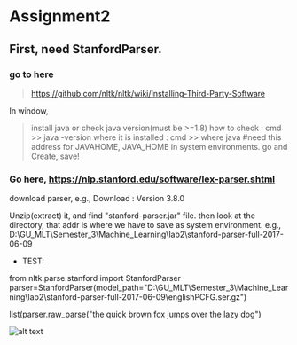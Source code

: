 # Assignment2

## First, need  StanfordParser.
### go to here
> https://github.com/nltk/nltk/wiki/Installing-Third-Party-Software

In window,

> install java or check java version(must be >=1.8)
> how to check : cmd >> java -version
> where it is installed : cmd >> where java
> #need this address for JAVAHOME, JAVA_HOME in system environments. go and Create, save!

### Go here, https://nlp.stanford.edu/software/lex-parser.shtml 
download parser, e.g., Download : Version 3.8.0 

Unzip(extract) it, and find "stanford-parser.jar" file. then look at the directory, that addr is where we have to save as system environment.
e.g., D:\GU_MLT\Semester_3\Machine_Learning\lab2\stanford-parser-full-2017-06-09


- TEST:
>
from nltk.parse.stanford import StanfordParser
parser=StanfordParser(model_path="D:\GU_MLT\Semester_3\Machine_Learning\lab2\stanford-parser-full-2017-06-09\englishPCFG.ser.gz")

list(parser.raw_parse("the quick brown fox jumps over the lazy dog")

![alt text](https://github.com/sungmin-yang/MLT_courses/blob/master/Semester3/Machine_learning/lab2/window_stanford_ex.JPG)
